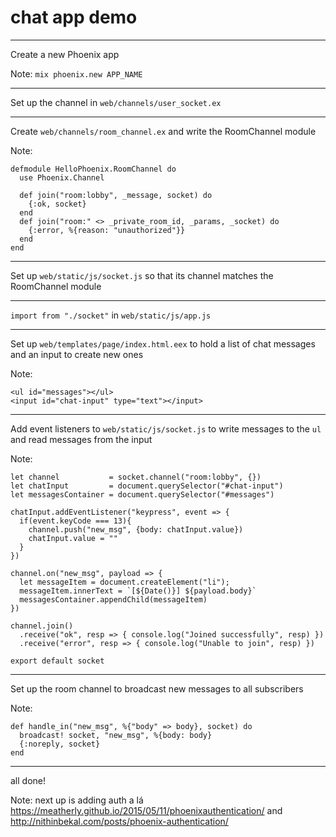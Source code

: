 # chat app demo

---

Create a new Phoenix app

Note:
`mix phoenix.new APP_NAME`

---

Set up the channel in `web/channels/user_socket.ex`

---

Create `web/channels/room_channel.ex` and write the RoomChannel module

Note:
```
defmodule HelloPhoenix.RoomChannel do
  use Phoenix.Channel

  def join("room:lobby", _message, socket) do
    {:ok, socket}
  end
  def join("room:" <> _private_room_id, _params, _socket) do
    {:error, %{reason: "unauthorized"}}
  end
end
```
---

Set up `web/static/js/socket.js` so that its channel matches the
RoomChannel module

---

`import from "./socket"` in `web/static/js/app.js`

---

Set up `web/templates/page/index.html.eex` to hold a list of chat
messages and an input to create new ones

Note:
```
<ul id="messages"></ul>
<input id="chat-input" type="text"></input>
```
---

Add event listeners to `web/static/js/socket.js` to write messages to
the `ul` and read messages from the input

Note:
```
let channel           = socket.channel("room:lobby", {})
let chatInput         = document.querySelector("#chat-input")
let messagesContainer = document.querySelector("#messages")

chatInput.addEventListener("keypress", event => {
  if(event.keyCode === 13){
    channel.push("new_msg", {body: chatInput.value})
    chatInput.value = ""
  }
})

channel.on("new_msg", payload => {
  let messageItem = document.createElement("li");
  messageItem.innerText = `[${Date()}] ${payload.body}`
  messagesContainer.appendChild(messageItem)
})

channel.join()
  .receive("ok", resp => { console.log("Joined successfully", resp) })
  .receive("error", resp => { console.log("Unable to join", resp) })

export default socket
```
---

Set up the room channel to broadcast new messages to all subscribers

Note:
```
def handle_in("new_msg", %{"body" => body}, socket) do
  broadcast! socket, "new_msg", %{body: body}
  {:noreply, socket}
end
```
---

all done!

Note:
next up is adding auth a lá https://meatherly.github.io/2015/05/11/phoenixauthentication/ and http://nithinbekal.com/posts/phoenix-authentication/
